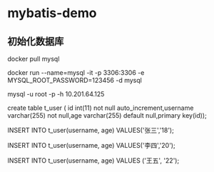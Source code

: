 # mybatis-demo

## 初始化数据库
docker pull mysql

docker run --name=mysql -it -p 3306:3306 -e  MYSQL_ROOT_PASSWORD=123456 -d mysql

mysql -u root -p -h 10.201.64.125

create table t_user ( id int(11) not null auto_increment,username varchar(255) not null,age varchar(255) default null,primary key(id));

INSERT INTO t_user(username, age) VALUES('张三','18');

INSERT INTO t_user(username, age) VALUES('李四','20');

INSERT INTO t_user(username, age) VALUES	('王五',	'22');